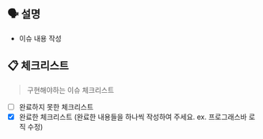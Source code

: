 ## 🗣 설명
- 이슈 내용 작성


## 📋 체크리스트

> 구현해야하는 이슈 체크리스트

- [ ] 완료하지 못한 체크리스트
- [x] 완료한 체크리스트 (완료한 내용들을 하나씩 작성하여 주세요. ex. 프로그래스바 로직 수정)
